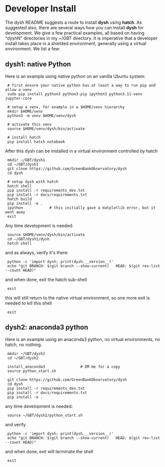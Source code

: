 # Developer Install

The dysh README suggests a route to install **dysh** using
**hatch**. As suggested also, there are several ways how you can
install **dysh** for development. We give a few practical examples, all
based on having "dyshN" directories in my ~/GBT directory. It is imperative
that a developer install takes place in a shielded environment, generally
using a virtual environment.  We list a few:

## dysh1: native Python

Here is an example using native python on an vanilla Ubuntu system:

     # first ensure your native python has at least a way to run pip and allow a venv
     sudo pip install python3 python3-pip ipython3 python3.11-venv jupyter-core

     # setup a venv, for example in a $HOME/venv hierarchy
     mkdir $HOME/venv
     python3 -m venv $HOME/venv/dysh
     
     # activate this venv
     source $HOME/venv/dysh/bin/activate
     
     # install hatch
     pip install hatch notebook

After this dysh can be installed in a virtual environment controlled by hatch

     mkdir ~/GBT/dysh1
     cd ~/GBT/dysh1
     git clone https://github.com/GreenBankObservatory/dysh
     cd dysh

     # setup dysh with hatch
     hatch shell
     pip install -r requirements_dev.txt
     pip install -r docs/requirements.txt     
     hatch build
     pip install -e .
     ipython            # this initially gave a matplotlib error, but it went away
     exit               

Any time development is needed:

     source $HOME/venv/dysh/bin/activate
     cd ~/GBT/dysh1/dysh
     hatch shell

and as always, verify it's there:

     python -c 'import dysh; print(dysh.__version__)'
     echo "git BRANCH: $(git branch --show-current)   HEAD: $(git rev-list --count HEAD)"

and when done, exit the hatch sub-shell

     exit

this will still return to the native virtual environment, so one more exit is needed to kill this shell

     exit
     
## dysh2: anaconda3 python

Here is an example using an anaconda3 python, no virtual environments, no hatch, no nothing.

     mkdir ~/GBT/dysh2
     cd ~/GBT/dysh2

     install_anaconda3                # DM me for a copy
     source python_start.sh

     git clone https://github.com/GreenBankObservatory/dysh
     cd dysh
     pip install -r requirements_dev.txt
     pip install -r docs/requirements.txt
     pip install -e .


any time development is needed:

     source ~/GBT/dysh2/python_start.sh

and verify

     python -c 'import dysh; print(dysh.__version__)'
     echo "git BRANCH: $(git branch --show-current)   HEAD: $(git rev-list --count HEAD)"

and when done, exit will terminate the shell

     exit
   

